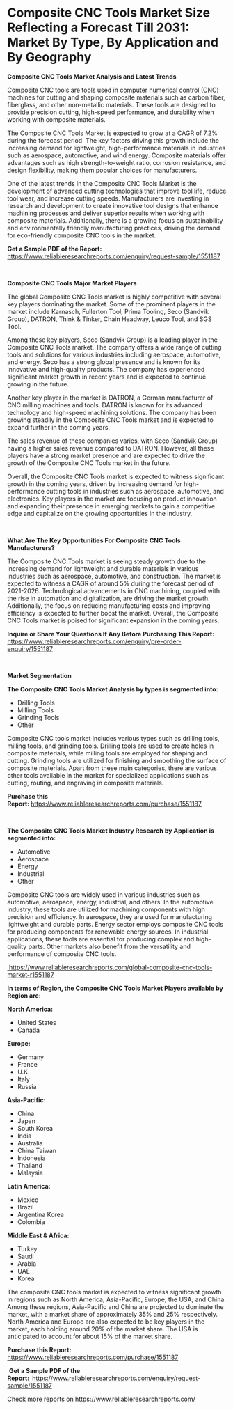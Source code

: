 <p><h1>Composite CNC Tools Market Size Reflecting a Forecast Till 2031: Market By Type, By Application and By Geography</h1></p><p><strong>Composite CNC Tools Market Analysis and Latest Trends</strong></p>
<p><p>Composite CNC tools are tools used in computer numerical control (CNC) machines for cutting and shaping composite materials such as carbon fiber, fiberglass, and other non-metallic materials. These tools are designed to provide precision cutting, high-speed performance, and durability when working with composite materials.</p><p>The Composite CNC Tools Market is expected to grow at a CAGR of 7.2% during the forecast period. The key factors driving this growth include the increasing demand for lightweight, high-performance materials in industries such as aerospace, automotive, and wind energy. Composite materials offer advantages such as high strength-to-weight ratio, corrosion resistance, and design flexibility, making them popular choices for manufacturers.</p><p>One of the latest trends in the Composite CNC Tools Market is the development of advanced cutting technologies that improve tool life, reduce tool wear, and increase cutting speeds. Manufacturers are investing in research and development to create innovative tool designs that enhance machining processes and deliver superior results when working with composite materials. Additionally, there is a growing focus on sustainability and environmentally friendly manufacturing practices, driving the demand for eco-friendly composite CNC tools in the market.</p></p>
<p><strong>Get a Sample PDF of the Report:&nbsp;</strong> <a href="https://www.reliableresearchreports.com/enquiry/request-sample/1551187">https://www.reliableresearchreports.com/enquiry/request-sample/1551187</a></p>
<p>&nbsp;</p>
<p><strong>Composite CNC Tools Major Market Players</strong></p>
<p><p>The global Composite CNC Tools market is highly competitive with several key players dominating the market. Some of the prominent players in the market include Karnasch, Fullerton Tool, Prima Tooling, Seco (Sandvik Group), DATRON, Think & Tinker, Chain Headway, Leuco Tool, and SGS Tool.</p><p>Among these key players, Seco (Sandvik Group) is a leading player in the Composite CNC Tools market. The company offers a wide range of cutting tools and solutions for various industries including aerospace, automotive, and energy. Seco has a strong global presence and is known for its innovative and high-quality products. The company has experienced significant market growth in recent years and is expected to continue growing in the future.</p><p>Another key player in the market is DATRON, a German manufacturer of CNC milling machines and tools. DATRON is known for its advanced technology and high-speed machining solutions. The company has been growing steadily in the Composite CNC Tools market and is expected to expand further in the coming years.</p><p>The sales revenue of these companies varies, with Seco (Sandvik Group) having a higher sales revenue compared to DATRON. However, all these players have a strong market presence and are expected to drive the growth of the Composite CNC Tools market in the future.</p><p>Overall, the Composite CNC Tools market is expected to witness significant growth in the coming years, driven by increasing demand for high-performance cutting tools in industries such as aerospace, automotive, and electronics. Key players in the market are focusing on product innovation and expanding their presence in emerging markets to gain a competitive edge and capitalize on the growing opportunities in the industry.</p></p>
<p>&nbsp;</p>
<p><strong>What Are The Key Opportunities For Composite CNC Tools Manufacturers?</strong></p>
<p><p>The Composite CNC Tools market is seeing steady growth due to the increasing demand for lightweight and durable materials in various industries such as aerospace, automotive, and construction. The market is expected to witness a CAGR of around 5% during the forecast period of 2021-2026. Technological advancements in CNC machining, coupled with the rise in automation and digitalization, are driving the market growth. Additionally, the focus on reducing manufacturing costs and improving efficiency is expected to further boost the market. Overall, the Composite CNC Tools market is poised for significant expansion in the coming years.</p></p>
<p><strong>Inquire or Share Your Questions If Any Before Purchasing This Report:</strong> <a href="https://www.reliableresearchreports.com/enquiry/pre-order-enquiry/1551187">https://www.reliableresearchreports.com/enquiry/pre-order-enquiry/1551187</a></p>
<p>&nbsp;</p>
<p><strong>Market Segmentation</strong></p>
<p><strong>The Composite CNC Tools Market Analysis by types is segmented into:</strong></p>
<p><ul><li>Drilling Tools</li><li>Milling Tools</li><li>Grinding Tools</li><li>Other</li></ul></p>
<p><p>Composite CNC tools market includes various types such as drilling tools, milling tools, and grinding tools. Drilling tools are used to create holes in composite materials, while milling tools are employed for shaping and cutting. Grinding tools are utilized for finishing and smoothing the surface of composite materials. Apart from these main categories, there are various other tools available in the market for specialized applications such as cutting, routing, and engraving in composite materials.</p></p>
<p><strong>Purchase this Report:&nbsp;</strong><a href="https://www.reliableresearchreports.com/purchase/1551187">https://www.reliableresearchreports.com/purchase/1551187</a></p>
<p>&nbsp;</p>
<p><strong>The Composite CNC Tools Market Industry Research by Application is segmented into:</strong></p>
<p><ul><li>Automotive</li><li>Aerospace</li><li>Energy</li><li>Industrial</li><li>Other</li></ul></p>
<p><p>Composite CNC tools are widely used in various industries such as automotive, aerospace, energy, industrial, and others. In the automotive industry, these tools are utilized for machining components with high precision and efficiency. In aerospace, they are used for manufacturing lightweight and durable parts. Energy sector employs composite CNC tools for producing components for renewable energy sources. In industrial applications, these tools are essential for producing complex and high-quality parts. Other markets also benefit from the versatility and performance of composite CNC tools.</p></p>
<p><a href="https://www.reliableresearchreports.com/global-composite-cnc-tools-market-r1551187">&nbsp;https://www.reliableresearchreports.com/global-composite-cnc-tools-market-r1551187</a></p>
<p><strong>In terms of Region, the Composite CNC Tools Market Players available by Region are:</strong></p>
<p>
    <p> <strong> North America: </strong>
        <ul>
            <li>United States</li>
            <li>Canada</li>
        </ul>
        </p> 
    <p> <strong> Europe: </strong>
        <ul>
            <li>Germany</li>
            <li>France</li>
            <li>U.K.</li>
            <li>Italy</li>
            <li>Russia</li>
        </ul>
        </p> 
    <p> <strong> Asia-Pacific: </strong>
        <ul>
            <li>China</li>
            <li>Japan</li>
            <li>South Korea</li>
            <li>India</li>
            <li>Australia</li>
            <li>China Taiwan</li>
            <li>Indonesia</li>
            <li>Thailand</li>
            <li>Malaysia</li>
        </ul>
        </p> 
    <p> <strong> Latin America: </strong>
        <ul>
            <li>Mexico</li>
            <li>Brazil</li>
            <li>Argentina Korea</li>
            <li>Colombia</li>
        </ul>
        </p> 
    <p> <strong> Middle East & Africa: </strong>
        <ul>
            <li>Turkey</li>
            <li>Saudi</li>
            <li>Arabia</li>
            <li>UAE</li>
            <li>Korea</li>
        </ul>
    </p>
    </p>
<p><p>The composite CNC tools market is expected to witness significant growth in regions such as North America, Asia-Pacific, Europe, the USA, and China. Among these regions, Asia-Pacific and China are projected to dominate the market, with a market share of approximately 35% and 25% respectively. North America and Europe are also expected to be key players in the market, each holding around 20% of the market share. The USA is anticipated to account for about 15% of the market share.</p></p>
<p><strong>Purchase this Report: </strong><a href="https://www.reliableresearchreports.com/purchase/1551187">https://www.reliableresearchreports.com/purchase/1551187</a></p>
<p>&nbsp;<strong>Get a Sample PDF of the Report:&nbsp;&nbsp;</strong><a href="https://www.reliableresearchreports.com/enquiry/request-sample/1551187">https://www.reliableresearchreports.com/enquiry/request-sample/1551187</a></p>
<p><strong></strong></p>
<p>Check more reports on https://www.reliableresearchreports.com/</p>